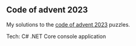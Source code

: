 ## Code of advent 2023
My solutions to the [code of advent 2023](https://adventofcode.com/2023) puzzles.

Tech: C# .NET Core console application 
